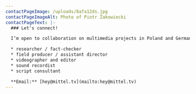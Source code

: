 ```yaml
---
contactPageImage: /uploads/8afa12ds.jpg
contactPageImageAlt: Photo of Piotr Żakowiecki
contactPageText: |-
  ### Let's connect!

  I’m open to collaboration on multimedia projects in Poland and Germany as a:

  * researcher / fact-checker 
  * field producer / assistant director
  * videographer and editor
  * sound recordist
  * script consultant

  **Email:** [hey@mittel.tv](mailto:hey@mittel.tv)
---
```


